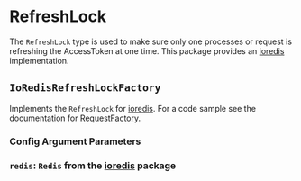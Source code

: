 # RefreshLock

[ioredis]: https://github.com/redis/ioredis

The `RefreshLock` type is used to make sure only one processes or request is refreshing the AccessToken at one time. This package provides an [ioredis][ioredis] implementation.

## `IoRedisRefreshLockFactory`

Implements the `RefreshLock` for [ioredis][ioredis]. For a code sample see the documentation for [RequestFactory](request-factory.md).

### Config Argument Parameters

### `redis`: `Redis` from the [ioredis][ioredis] package

